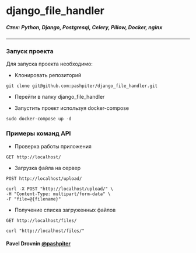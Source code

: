 # django_file_handler


##### Стек: Python, Django, Postgresql, Celery, Pillow, Docker, nginx
***

### Запуск проекта

Для запуска проекта необходимо: 
* Клонировать репозиторий
```
git clone git@github.com:pashpiter/django_file_handler.git
```
* Перейти в папку django_file_handler

* Запустить проект используя docker-compose
```
sudo docker-compose up -d
```

### Примеры команд API
* Проверка работы приложения
```
GET http://localhost/
```
* Загрузка файла на сервер
```
POST http://localhost/upload/
```
```
curl -X POST "http://localhost/upload/" \
-H "Content-Type: multipart/form-data" \
-F "file=@{filename}"
```
* Получение списка загруженных файлов
```
GET http://localhost/files/
```
```
curl "http://localhost/files/"
```

#### Pavel Drovnin [@pashpiter](http://t.me/pashpiter)
